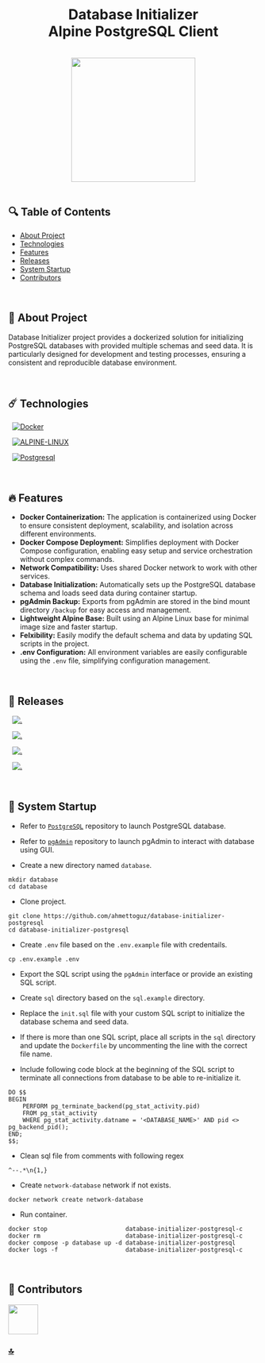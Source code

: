 <h1 id="top" align="center">Database Initializer <br/> Alpine PostgreSQL Client</h1>

<br>

<div align="center">
    <img height=250 src="assets/banner.png">
</div>

<br>

## 🔍 Table of Contents

- [About Project](#intro)
- [Technologies](#technologies)
- [Features](#features)
- [Releases](#releases)
- [System Startup](#system-startup)
- [Contributors](#contributors)

<br/>

<h2 id="intro">📌 About Project</h2>

Database Initializer project provides a dockerized solution for initializing PostgreSQL databases with provided multiple schemas and seed data. It is particularly designed for development and testing processes, ensuring a consistent and reproducible database environment.

<br/>

<h2 id="technologies">☄️ Technologies</h2>

&nbsp; [![Docker](https://img.shields.io/badge/docker-%230db7ed.svg?style=for-the-badge&logo=docker&logoColor=white)](https://www.docker.com/)

&nbsp; [![ALPINE-LINUX](https://img.shields.io/badge/Alpine_Linux-0D597F?style=for-the-badge&logo=alpine-linux&logoColor=white)](https://alpinelinux.org/)

&nbsp; [![Postgresql](https://img.shields.io/badge/PostgreSQL-316192?style=for-the-badge&logo=postgresql&logoColor=white)](https://www.postgresql.org/)

<br/>

<h2 id="features">🔥 Features</h2>

- **Docker Containerization:** The application is containerized using Docker to ensure consistent deployment, scalability, and isolation across different environments.
- **Docker Compose Deployment:** Simplifies deployment with Docker Compose configuration, enabling easy setup and service orchestration without complex commands.
- **Network Compatibility:** Uses shared Docker network to work with other services.
- **Database Initialization:** Automatically sets up the PostgreSQL database schema and loads seed data during container startup.
- **pgAdmin Backup:** Exports from pgAdmin are stored in the bind mount directory `/backup` for easy access and management.
- **Lightweight Alpine Base:** Built using an Alpine Linux base for minimal image size and faster startup.
- **Felxibility:** Easily modify the default schema and data by updating SQL scripts in the project.
- **.env Configuration:** All environment variables are easily configurable using the `.env` file, simplifying configuration management.

<br/>

<h2 id="releases">🚢 Releases</h2>

&nbsp; [![.](https://img.shields.io/badge/2.0.0-233838?style=flat&label=version&labelColor=111727&color=1181A1)](https://github.com/ahmettoguz/database-initializer-postgresql/tree/v2.0.0)

&nbsp; [![.](https://img.shields.io/badge/1.1.1-233838?style=flat&label=version&labelColor=470137&color=077521)](https://github.com/ahmettoguz/core-database-initializer-alpine-postgresql-client/tree/v1.1.1)

&nbsp; [![.](https://img.shields.io/badge/1.1.0-233838?style=flat&label=version&labelColor=470137&color=077521)](https://github.com/ahmettoguz/core-database-initializer-alpine-postgresql-client/tree/v1.1.0)

&nbsp; [![.](https://img.shields.io/badge/1.0.0-233838?style=flat&label=version&labelColor=470137&color=077521)](https://github.com/ahmettoguz/core-database-initializer-alpine-postgresql-client/tree/v1.0.0)

<br/>

<h2 id="system-startup">🚀 System Startup</h2>

- Refer to [`PostgreSQL`](https://github.com/ahmettoguz/database-postgresql) repository to launch PostgreSQL database.

- Refer to [`pgAdmin`](https://github.com/ahmettoguz/database-pgadmin) repository to launch pgAdmin to interact with database using GUI.

- Create a new directory named `database`.

```
mkdir database
cd database
```

- Clone project.

```
git clone https://github.com/ahmettoguz/database-initializer-postgresql
cd database-initializer-postgresql
```

- Create `.env` file based on the `.env.example` file with credentails.

```
cp .env.example .env
```

- Export the SQL script using the `pgAdmin` interface or provide an existing SQL script.

- Create `sql` directory based on the `sql.example` directory.

- Replace the `init.sql` file with your custom SQL script to initialize the database schema and seed data.

- If there is more than one SQL script, place all scripts in the `sql` directory and update the `Dockerfile` by uncommenting the line with the correct file name.

- Include following code block at the beginning of the SQL script to terminate all connections from database to be able to re-initialize it.

```
DO $$
BEGIN
    PERFORM pg_terminate_backend(pg_stat_activity.pid)
    FROM pg_stat_activity
    WHERE pg_stat_activity.datname = '<DATABASE_NAME>' AND pid <> pg_backend_pid();
END;
$$;
```

- Clean sql file from comments with following regex

```
^--.*\n{1,}
```

- Create `network-database` network if not exists.

```
docker network create network-database
```

- Run container.

```
docker stop                      database-initializer-postgresql-c
docker rm                        database-initializer-postgresql-c
docker compose -p database up -d database-initializer-postgresql
docker logs -f                   database-initializer-postgresql-c
```

<br/>

<h2 id="contributors">👥 Contributors</h2>

<a href="https://github.com/ahmettoguz" target="_blank"><img width=60 height=60 src="https://avatars.githubusercontent.com/u/101711642?v=4"></a>

### [🔝](#top)
